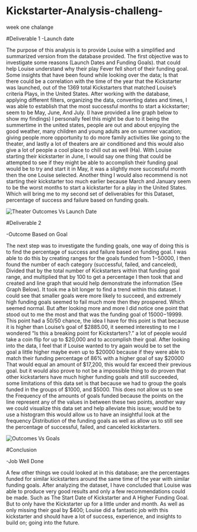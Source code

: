 # Kickstarter-Analysis-challeng-
week one chalange 

#Deliverable 1
-Launch date

The purpose of this analysis is to provide Louise with a simplified and summarized version from the database provided. The first objective was to investigate some reasons (Launch Dates and Funding Goals). that could help Louise understand why their play Fever fell short of their funding goal. Some insights that have been found while looking over the data; Is that there could be a correlation with the time of the year that the Kickstarter was launched, out of the 1369 total Kickstarters that matched Louise’s criteria Plays, in the United States.  After working with the database, applying different filters, organizing the data, converting dates and times, I was able to establish that the most successful months to start a kickstarter; seem to be May, June, And July. (I have provided a line graph below to show my findings)  I personally feel this might be due to it being the summertime in the united states, people are out and about enjoying the good weather,  many children and young adults are on summer vacation; giving people more opportunity to do more family activities like going to the theater, and lastly a lot of theaters are air conditioned and this would also give a lot of people a cool place to chill out as well (Ha). With Louise starting their kickstarter in June, I would say one thing that could be attempted to see if they might be able to accomplish their funding goal would be to try and start it in May, it was a slightly more successful month then the one Louise selected. Another thing I would also recommend is not starting their kickstarter too much earlier because March and January seem to be the worst months to start a kickstarter for a play in the United States. Which will bring me to my second set of deliverables for this Dataset, percentage of success and failure based on funding goals.

![Theater Outcomes Vs Launch Date](https://user-images.githubusercontent.com/93777016/148325233-09de55bf-28e0-45a6-8591-d2ddbadf833f.png)

#Deliverable 2

-Outcome Based on Goal

The next step was to investigate the funding goals, one way of doing this is to find the percentage of success and failure based on funding goal. I was able to do this by creating ranges for the goals funded from $1-$50000, I then found the number of each category (successful, failed, and canceled), Divided that by the total number of Kickstarters within that funding goal range, and multiplied that by 100 to get a percentage I then took that and created and line graph that would help demonstrate the information (See Graph Below). It took me a bit longer to find a trend within this dataset. I could see that smaller goals were more likely to succeed, and extremely high funding goals seemed to fail much more then they prospered. Which seemed normal. But after looking more and more I did notice one point that stood out to me the most and that was the funding goal of $15000-$19999. This point had a 50/50 chance, the idea I have for this point is that because it is higher than Louise’s goal of $2885.00, it seemed interesting to me I wondered “Is this a breaking point for Kickstarters?.” a lot of people would take a coin flip for up to $20,000 and to accomplish their goal. After looking into the data, I feel that if Louise wanted to try again would be to set the goal a little higher maybe even up to $20000 because if they were able to match their funding percentage of 86% with a higher goal of say $20000 That would equal an amount of $17,200, this would far exceed their previous goal. but it would also prove to not be a impossible thing to do proven that other kickstarters have much  higher funding goals and still succeeded, some limitations of this data set is that because we had to group the goals funded in the groups of $1000, and $5000. This does not allow us to see the Frequency of the amounts of goals funded because the points on the line represent any of the values in between these two points, another way we could visualize this data set and help alleviate this issue; would be to use a histogram this would allow us to have an insightful look at the frequency Distribution of the funding goals as well as allow us to still see the percentage of successful, failed, and canceled kickstarters. 

![Outcomes Vs Goals](https://user-images.githubusercontent.com/93777016/148325252-dfe41ab7-a64c-48d1-861d-f430b1d284b3.png)

#Conclusion

-Job Well Done 

A few other things we could looked at in this database; are the percentages funded for similar kickstarters around the same time of the year with similar funding goals. After analyzing the dataset, I have concluded that Louise was able to produce very good results and only a few recommendations could be made. Such as The Start Date of Kickstarter and A Higher Funding Goal. But to only have the Kickstarter up for a little under and month. As well as only missing their goal by $400; Louise did a fantastic job with this kickstarter and should have a lot of success, experience, and insights to build on; going into the future.  

